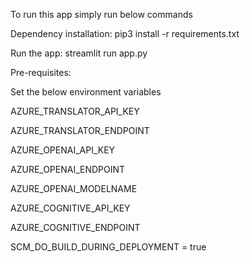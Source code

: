 To run this app simply run below commands

Dependency installation:
pip3 install -r requirements.txt

Run the app:
streamlit run app.py

Pre-requisites:

Set the below environment variables

AZURE_TRANSLATOR_API_KEY

AZURE_TRANSLATOR_ENDPOINT

AZURE_OPENAI_API_KEY

AZURE_OPENAI_ENDPOINT

AZURE_OPENAI_MODELNAME

AZURE_COGNITIVE_API_KEY

AZURE_COGNITIVE_ENDPOINT

SCM_DO_BUILD_DURING_DEPLOYMENT = true



